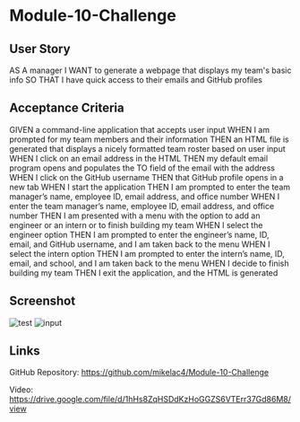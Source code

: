 # Module-10-Challenge

## User Story

AS A manager
I WANT to generate a webpage that displays my team's basic info
SO THAT I have quick access to their emails and GitHub profiles

## Acceptance Criteria

GIVEN a command-line application that accepts user input
WHEN I am prompted for my team members and their information
THEN an HTML file is generated that displays a nicely formatted team roster based on user input
WHEN I click on an email address in the HTML
THEN my default email program opens and populates the TO field of the email with the address
WHEN I click on the GitHub username
THEN that GitHub profile opens in a new tab
WHEN I start the application
THEN I am prompted to enter the team manager’s name, employee ID, email address, and office number
WHEN I enter the team manager’s name, employee ID, email address, and office number
THEN I am presented with a menu with the option to add an engineer or an intern or to finish building my team
WHEN I select the engineer option
THEN I am prompted to enter the engineer’s name, ID, email, and GitHub username, and I am taken back to the menu
WHEN I select the intern option
THEN I am prompted to enter the intern’s name, ID, email, and school, and I am taken back to the menu
WHEN I decide to finish building my team
THEN I exit the application, and the HTML is generated

## Screenshot

![test](https://user-images.githubusercontent.com/112447725/215934483-d3adde46-5da9-4f7e-8cd5-71d2cc306ff9.png)
![input](https://user-images.githubusercontent.com/112447725/215934510-ee239aaf-0c30-4538-89ce-8e36ff44ad24.png)


## Links

GitHub Repository: https://github.com/mikelac4/Module-10-Challenge

Video: https://drive.google.com/file/d/1hHs8ZqHSDdKzHoGGZS6VTErr37Gd86M8/view


